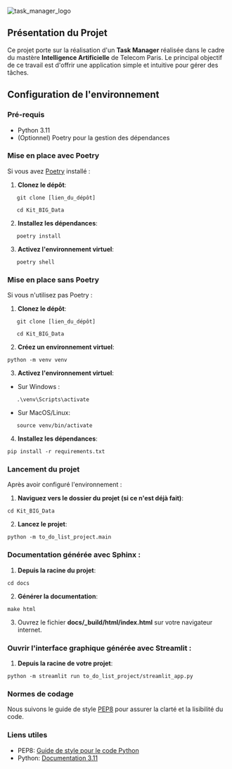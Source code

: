 ![task_manager_logo](https://github.com/jaimeMontea/Kit_BIG_Data/assets/45881846/b91f92a6-266d-433c-a075-cdb86ebf13ba)

## Présentation du Projet

Ce projet porte sur la réalisation d'un __Task Manager__ réalisée dans le cadre du mastère __Intelligence Artificielle__ de Telecom Paris. Le principal objectif de ce travail est d'offrir une application simple et intuitive pour gérer des tâches.

## Configuration de l'environnement

### Pré-requis

- Python 3.11
- (Optionnel) Poetry pour la gestion des dépendances


### Mise en place avec Poetry

Si vous avez [Poetry](https://python-poetry.org/) installé :

1. **Clonez le dépôt**:
```
   git clone [lien_du_dépôt]
```
```
   cd Kit_BIG_Data
```

2. **Installez les dépendances**:
```
   poetry install
```

3. **Activez l'environnement virtuel**:
```
   poetry shell
```

### Mise en place sans Poetry

Si vous n'utilisez pas Poetry :

1. **Clonez le dépôt**:
```
   git clone [lien_du_dépôt]
```
```
   cd Kit_BIG_Data
```

2. **Créez un environnement virtuel**:
```
python -m venv venv
```

3. **Activez l'environnement virtuel**:
- Sur Windows :
```
   .\venv\Scripts\activate
```

- Sur MacOS/Linux:
```
   source venv/bin/activate
```

4. **Installez les dépendances**:
```
pip install -r requirements.txt
```

### Lancement du projet

Après avoir configuré l'environnement :

1. **Naviguez vers le dossier du projet (si ce n'est déjà fait)**:
```
cd Kit_BIG_Data
```

2. **Lancez le projet**:
```
python -m to_do_list_project.main
```

### Documentation générée avec Sphinx :

1. **Depuis la racine du projet**:
```
cd docs
```

2. **Générer la documentation**:
```
make html
```

3. Ouvrez le fichier **docs/_build/html/index.html** sur votre navigateur internet.

### Ouvrir l'interface graphique générée avec Streamlit :

1. **Depuis la racine de votre projet**:
```
python -m streamlit run to_do_list_project/streamlit_app.py
```
### Normes de codage

Nous suivons le guide de style [PEP8](https://peps.python.org/pep-0008/) pour assurer la clarté et la lisibilité du code.


### Liens utiles

- PEP8: [Guide de style pour le code Python](https://peps.python.org/pep-0008/)
- Python: [Documentation 3.11](https://docs.python.org/3.11/)
